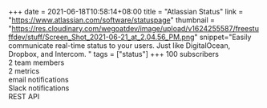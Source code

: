 +++
date = 2021-06-18T10:58:14+08:00
title = "Atlassian Status"
link = "https://www.atlassian.com/software/statuspage"
thumbnail = "https://res.cloudinary.com/wegoatdev/image/upload/v1624255587/freestuffdev/stuff/Screen_Shot_2021-06-21_at_2.04.56_PM.png"
snippet="Easily communicate real-time status to your users. Just like DigitalOcean, Dropbox, and Intercom. "
tags = ["status"]
+++
100 subscribers  
2 team members  
2 metrics  
email notifications  
Slack notifications  
REST API